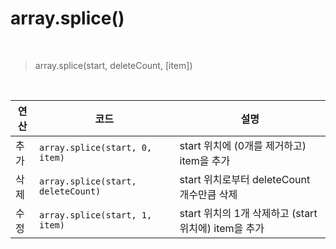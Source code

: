 # **array.splice()**

<br>

> array.splice(start, deleteCount, \[item\])

<br>

| 연산 | 코드 | 설명 |
| --- | --- | --- |
| 추가 | `array.splice(start, 0, item)` | start 위치에 (0개를 제거하고) item을 추가 |
| 삭제 | `array.splice(start, deleteCount)` | start 위치로부터 deleteCount 개수만큼 삭제 |
| 수정 | `array.splice(start, 1, item)` | start 위치의 1개 삭제하고 (start 위치에) item을 추가 |